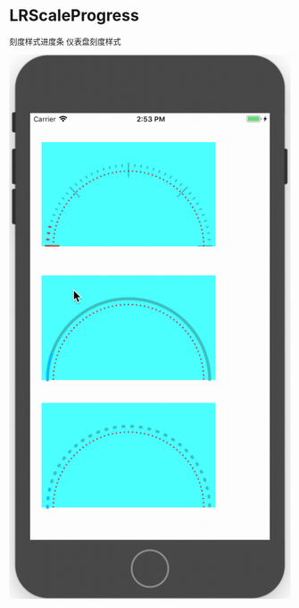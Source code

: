 # LRScaleProgress
刻度样式进度条
仪表盘刻度样式


![image](https://github.com/Luriss/LRScaleProgress/blob/master/SpeedScale/scaleProgress.gif)

